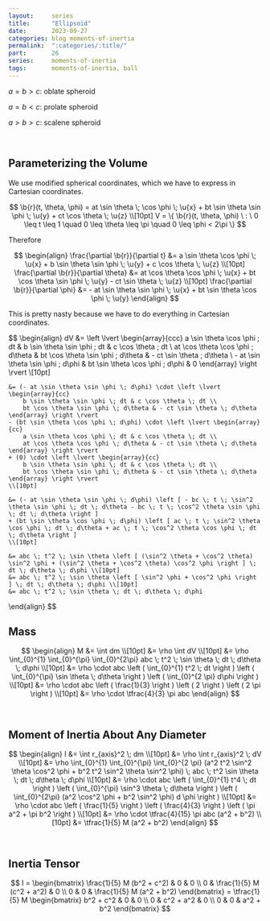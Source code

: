 ```yaml
---
layout:     series
title:      "Ellipsoid"
date:       2023-09-27
categories: blog moments-of-inertia
permalink:  ":categories/:title/"
part:       26
series:     moments-of-inertia
tags:       moments-of-inertia, ball
---
```


$a = b > c$: oblate spheroid

$a = b < c$: prolate spheroid

$a > b > c$: scalene spheroid

<br>

## Parameterizing the Volume

We use modified spherical coordinates, which we have to express in Cartesian coordinates.

$$
\b{r}(t, \theta, \phi) = at \sin \theta \; \cos \phi \; \u{x} + bt \sin \theta \sin \phi \; \u{y} + ct \cos \theta \; \u{z} \\[10pt]
V = \{ \b{r}(t, \theta, \phi) \ : \ 0 \leq t \leq 1 \quad 0 \leq \theta \leq \pi \quad 0 \leq \phi < 2\pi \}
$$

Therefore

$$
\begin{align}
    \frac{\partial \b{r}}{\partial t} &= a \sin \theta \cos \phi \; \u{x} + b \sin \theta \sin \phi \; \u{y} + c \cos \theta \; \u{z}
    \\[10pt]
    \frac{\partial \b{r}}{\partial \theta} &= at \cos \theta \cos \phi \; \u{x} + bt \cos \theta \sin \phi \; \u{y} - ct \sin \theta \; \u{z}
    \\[10pt]
    \frac{\partial \b{r}}{\partial \phi} &= - at \sin \theta \sin \phi \; \u{x} + bt \sin \theta \cos \phi \; \u{y}
\end{align}
$$

This is pretty nasty because we have to do everything in Cartesian coordinates.

$$
\begin{align}
    dV &= \left \lvert \begin{array}{ccc}
        a \sin \theta \cos \phi \; dt & b \sin \theta \sin \phi \; dt & c \cos \theta \; dt \\
        at \cos \theta \cos \phi \; d\theta & bt \cos \theta \sin \phi \; d\theta & - ct \sin \theta \; d\theta \\
        - at \sin \theta \sin \phi \; d\phi & bt \sin \theta \cos \phi \; d\phi & 0
    \end{array} \right \rvert 
    \\[10pt]

    &= (- at \sin \theta \sin \phi \; d\phi) \cdot \left \lvert \begin{array}{cc}
        b \sin \theta \sin \phi \; dt & c \cos \theta \; dt \\
        bt \cos \theta \sin \phi \; d\theta & - ct \sin \theta \; d\theta
    \end{array} \right \rvert
    - (bt \sin \theta \cos \phi \; d\phi) \cdot \left \lvert \begin{array}{cc}
        a \sin \theta \cos \phi \; dt & c \cos \theta \; dt \\
        at \cos \theta \cos \phi \; d\theta & - ct \sin \theta \; d\theta
    \end{array} \right \rvert
    + (0) \cdot \left \lvert \begin{array}{cc}
        b \sin \theta \sin \phi \; dt & c \cos \theta \; dt \\
        bt \cos \theta \sin \phi \; d\theta & - ct \sin \theta \; d\theta
    \end{array} \right \rvert
    \\[10pt]

    &= (- at \sin \theta \sin \phi \; d\phi) \left [ - bc \; t \; \sin^2 \theta \sin \phi \; dt \; d\theta - bc \; t \; \cos^2 \theta \sin \phi \; dt \; d\theta \right ]
    + (bt \sin \theta \cos \phi \; d\phi) \left [ ac \; t \; \sin^2 \theta \cos \phi \; dt \; d\theta + ac \; t \; \cos^2 \theta \cos \phi \; dt \; d\theta \right ]
    \\[10pt]

    &= abc \; t^2 \; \sin \theta \left [ (\sin^2 \theta + \cos^2 \theta) \sin^2 \phi + (\sin^2 \theta + \cos^2 \theta) \cos^2 \phi \right ] \; dt \; d\theta \; d\phi \\[10pt]
    &= abc \; t^2 \; \sin \theta \left [ \sin^2 \phi + \cos^2 \phi \right ] \; dt \; d\theta \; d\phi \\[10pt]
    &= abc \; t^2 \; \sin \theta \; dt \; d\theta \; d\phi
\end{align}
$$

## Mass

$$
\begin{align}
    M &= \int dm \\[10pt]
    &= \rho \int dV \\[10pt]
    &= \rho \int_{0}^{1} \int_{0}^{\pi} \int_{0}^{2\pi} abc \; t^2 \; \sin \theta \; dt \; d\theta \; d\phi \\[10pt]
    &= \rho \cdot abc \left ( \int_{0}^{1} t^2 \; dt \right ) \left ( \int_{0}^{\pi} \sin \theta \; d\theta \right ) \left ( \int_{0}^{2 \pi} d\phi \right ) \\[10pt]
    &= \rho \cdot abc \left ( \frac{1}{3} \right ) \left ( 2 \right ) \left ( 2 \pi \right ) \\[10pt]
    &= \rho \cdot \tfrac{4}{3} \pi abc
\end{align}
$$

<br>

## Moment of Inertia About Any Diameter

$$
\begin{align}
    I &= \int r_{axis}^2 \; dm \\[10pt]
    &= \rho \int r_{axis}^2 \; dV \\[10pt]
    &= \rho \int_{0}^{1} \int_{0}^{\pi} \int_{0}^{2 \pi} (a^2 t^2 \sin^2 \theta \cos^2 \phi + b^2 t^2 \sin^2 \theta \sin^2 \phi) \; abc \; t^2 \sin \theta \; dt \; d\theta \; d\phi \\[10pt]
    &= \rho \cdot abc \left ( \int_{0}^{1} t^4 \; dt \right ) \left ( \int_{0}^{\pi} \sin^3 \theta \; d\theta \right ) \left ( \int_{0}^{2\pi} (a^2 \cos^2 \phi + b^2 \sin^2 \phi) d \phi \right ) \\[10pt]
    &= \rho \cdot abc \left ( \frac{1}{5} \right ) \left ( \frac{4}{3} \right ) \left ( \pi a^2 + \pi b^2 \right ) \\[10pt]
    &= \rho \cdot \tfrac{4}{15} \pi abc (a^2 + b^2) \\[10pt]
    &= \tfrac{1}{5} M (a^2 + b^2)
\end{align}
$$

<br>

## Inertia Tensor

$$
I = \begin{bmatrix}
    \frac{1}{5} M (b^2 + c^2) & 0 & 0 \\
    0  & \frac{1}{5} M (c^2 + a^2) & 0 \\
    0  & 0 & \frac{1}{5} M (a^2 + b^2)
\end{bmatrix}
= \tfrac{1}{5} M \begin{bmatrix}
    b^2 + c^2 & 0 & 0 \\
    0  & c^2 + a^2 & 0 \\
    0  & 0 & a^2 + b^2
\end{bmatrix}
$$